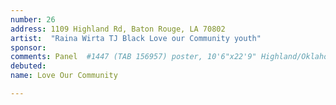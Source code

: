 ```yaml
---
number: 26
address: 1109 Highland Rd, Baton Rouge, LA 70802
artist:  "Raina Wirta TJ Black Love our Community youth"
sponsor:
comments: Panel  #1447 (TAB 156957) poster, 10'6"x22'9" Highland/Oklahoma facing N (right, 38619 imps). No left reads in the area.
debuted: 
name: Love Our Community

---
```


